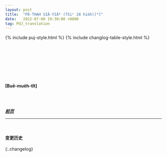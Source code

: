 ```yaml
---
layout: post
title:  "PÓ-THAH SIÂ-YIÁᴺ (Tŏiⁿ 28 hio̍h)[*]"
date:   2022-07-08 19:30:00 +0800
tag: PUJ_translation
---
```


{% include puj-style.html %}
{% include changlog-table-style.html %}

<!-- It not infrequently happens that the flesh becomes putrescent during the process of binding, and portions slough off from the sole. -->
&nbsp;&nbsp;
<!-- Sometimes a toe or more drop off. -->
<!-- In this case the feet are much smaller than they could else be made, and elegance is secured at the cost of months of suffering. -->
<!-- The pain ordinarily continues about a year, then gradually diminishes, till at the end of two years the feet are practically dead and painless. -->

<!-- During this time the victim of fashion sleeps only on her back, lying across the bed, with her feet dangling over the side, so that the edge of the bedstead presses on the nerves behind the knees in such a way as to dull the pain somewhat. -->
&nbsp;&nbsp;
<!-- There she swings her feet and moans, and even in the coldest weather she cannot wrap herself in a coverlet, because every return of warmth to her limbs increases the aching.
<!-- The sensation is said to be like that of having the joints punctured with needles. -->

<!-- While the feet are being formed they are useless, and their owner moves about the room to which she is confined, by putting her knees on two stools, so that her feet will not touch the floor, and throwing her weight upon one knee at a time, while she moves the stools alternately forward with her hands. -->
&nbsp;&nbsp;
<br>

<br>

**[Buē-mue̍h-tît]**

<br>

<br>

***[前页](PagodaShadowsPage027.html)***
<!-- ***[后页](PagodaShadowsPage029.html)*** -->


---
<br>

#### 变更历史

{:.changelog}

